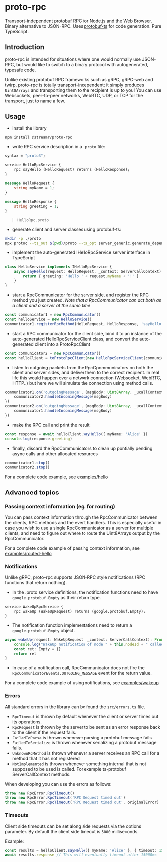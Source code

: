 proto-rpc
===========

Transport-independent [protobuf](https://developers.google.com/protocol-buffers) RPC for Node.js and the Web Browser. 
Binary alternative to JSON-RPC. Uses [protobuf-ts](https://github.com/timostamm/protobuf-ts) for code generation. Pure TypeScript.

## Introduction

proto-rpc is intended for situations where one would normally use JSON-RPC, but would like to switch to a binary protocol with autogenerated, typesafe code.  

Unlike existing protobuf RPC frameworks such as gRPC, gRPC-web and twirp, proto-rpc is totally transport-independent; it simply produces `Uint8Arrays` and transporting them to the recipient is up to you! You can use Websockets, peer-to-peer networks, WebRTC, UDP, or TCP for the transport, just to name a few.

## Usage

- install the library

```bash
npm install @streamr/proto-rpc
```

- write RPC service description in a `.proto` file:

```proto
syntax = "proto3";

service HelloRpcService {
    rpc sayHello (HelloRequest) returns (HelloResponse);
}

message HelloRequest {
    string myName = 1;
}
  
message HelloResponse {
    string greeting = 1;
}
```
  > `HelloRpc.proto`

- generate client and server classes using protobuf-ts:

```bash
mkdir -p ./proto
npx protoc --ts_out $(pwd)/proto --ts_opt server_generic,generate_dependencies --proto_path $(pwd) HelloRpc.proto
```

- implement the auto-generated IHelloRpcService server interface in TypeScript

```typescript
class HelloService implements IHelloRpcService {
    async sayHello(request: HelloRequest, _context: ServerCallContext): Promise<HelloResponse> {
        return { greeting: 'Hello ' + request.myName + '!' }
    }
}
```

- start a RpcCommunicator for the server side, and register the RPC method you just created.
  *Note that a RpcCommunicator can act both as a client and a server at the same time*    

```typescript
const communicator1 = new RpcCommunicator()
const helloService = new HelloService()
communicator1.registerRpcMethod(HelloRequest, HelloResponse, 'sayHello', helloService.sayHello)
```

- start a RPC communicator for the client side, bind it to an instance of the auto-generated HelloRpcServiceClient class, and convert the auto-generated client
into a ProtoRpcClient<HelloRpcServiceClient> 


```typescript
const communicator2 = new RpcCommunicator()
const helloClient = toProtoRpcClient(new HelloRpcServiceClient(communicator2.getRpcClientTransport()))
```

- listen to outgoing packets from the RpcCpommunicators on both the client and server sides, and
  deliver them to the correct recipient. In real life this would happen over a network connection (Websocket, WebRTC, HTTP..)
  but here we will simulate the connection using method calls.

```typescript
communicator1.on('outgoingMessage', (msgBody: Uint8Array, _ucallContext?: CallContext) => {
    communicator2.handleIncomingMessage(msgBody)
})
communicator2.on('outgoingMessage', (msgBody: Uint8Array, _ucallContext?: CallContext) => {
    communicator1.handleIncomingMessage(msgBody)
})
```

- make the RPC call and print the result
  
```typescript
const response = await helloClient.sayHello({ myName: 'Alice' })
console.log(response.greeting)
```

- finally, discard the RpcCommunicators to clean up pontially pending async calls and other
  allocated resources
  
```typescript
communicator1.stop()
communicator2.stop()
```

For a complete code example, see [examples/hello](examples/hello)

## Advanced topics

### Passing context information (eg. for routing)

You can pass context information through the RpcCommunicator between the clients, RPC methods and the event handlers. This is
especially useful in case you wish to use a single RpcCommunicator as a server for multiple clients, and need to figure out
where to route the Uint8Arrays output by the RpcCommunicator. 

For a complete code example of passing context information, see [examples/routed-hello](examples/routed-hello)

### Notifications

Unlike gRPC, proto-rpc supports JSON-RPC style notifications (RPC functions that return nothing). 

- In the .proto service definitions, the notification functions need to have `google.protobuf.Empty` as their return type.

```proto
service WakeUpRpcService {
    rpc wakeUp (WakeUpRequest) returns (google.protobuf.Empty);
}
```

- The notification function implementations need to return a `google.protobuf.Empty` object.

```typescript
async wakeUp(request: WakeUpRequest, _context: ServerCallContext): Promise<Empty> {
    console.log("WakeUp notification of node " + this.nodeId + " called with reason: " + request.reason)
    const ret: Empty = {}
    return ret
}
```

- In case of a notification call, RpcCommunicator does not fire the `RpcCommunicatorEvents.OUTGOING_MESSAGE` event for the return value.

For a complete code example of using notifications, see [examples/wakeup](examples/wakeup)

### Errors

All standard errors in the library can be found the `src/errors.ts` file.

- `RpcTimeout` is thrown by default whenever the client or server times out its operations.
- `RpcRequest` is thrown by the server to be sent as an error response back to the client if the request fails.
- `FailedToParse` is thrown whenever parsing a protobuf message fails.
- `FailedToSerialize` is thrown whenever serializing a protobuf message fails.
- `UnknownRcMethod` is thrown whenever a server receives an RPC call for a method that it has not registered
- `NotImplemented` is thrown whenever something internal that is not supposed to be used is called. For example ts-protobuf ServerCallContext methods.

When developing you can use the errors as follows:

```typescript
throw new RpcError.RpcTimeout()
throw new RpcError.RpcTimeout('RPC Request timed out')
throw new RpcError.RpcTimeout('RPC Request timed out', originalError)
```

### Timeouts

Client side timeouts can be set along side requests via the options parameter. By default the client side timeout is `5000` milliseconds.

Example:
```typescript
const results = helloClient.sayHello({ myName: 'Alice' }, { timeout: 15000 })
await results.response // This will eventually timeout after 15000ms
```
